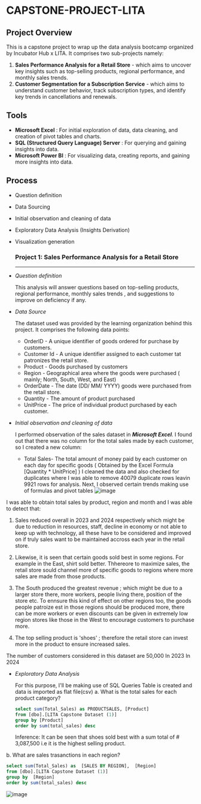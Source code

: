 # CAPSTONE-PROJECT-LITA

## Project Overview

This is a capstone project to wrap up the data analysis bootcamp organized by Incubator Hub x LITA. It comprises two sub-projects namely:

1. **Sales Performance Analysis for a Retail Store** - which aims to uncover key insights such as top-selling products, regional
performance, and monthly sales trends.
2. **Customer Segmentation for a Subscription Service** - which aims to  understand customer behavior, track subscription types,
and identify key trends in cancellations and renewals.

## Tools

* **Microsoft Excel** : For initial exploration of data, data cleaning, and creation of pivot tables and charts.
* **SQL (Structured Query Language) Server** : For querying and gaining insights into data.
* **Microsoft Power BI** : For visualizing data, creating reports, and gaining more insights into data.

## Process

- Question definition 
- Data Sourcing
- Initial observation and cleaning of data
- Exploratory Data Analysis (Insights Derivation)
- Visualization generation
  
  ### Project 1: Sales Performance Analysis for a Retail Store
  ------
* *Question definition*
  
  This analysis will answer questions based on top-selling products, regional performance, monthly sales trends , and suggestions to improve on deficiency if any.

* *Data Source*

  The dataset used was provided by the learning organization behind this project. It comprises the following data points:
     - OrderID - A unique identifier of goods ordered for purchase by customers.
     - Customer Id - A unique identifier assigned to each customer tat patronizes the retail store. 
     - Product - Goods purchased by customers
     - Region - Geographical area where the goods were purchased ( mainly; North, South, West, and East)
     - OrderDate - The date (DD/ MM/ YYYY) goods were purchased from the retail store.
     - Quantity - The amount of product purchased
     - UnitPrice - The price of individual product purchased by each customer.
* *Initial observation and cleaning of data*

  I performed observation of the sales dataset in ***Microsoft Excel***. I found out that there was no column for the total sales made by each customer, so I created a new column:
     - Total Sales- The total amount of money paid by each customer on each day for specific goods ( Obtained by the Excel Formula [Quantity * UnitPrice] )
  I cleaned the data and also checked for duplicates where I was able to remove 40079 duplicate rows leavin 9921 rows for analysis. 
  Next, I observed certain trends making use of formulas and pivot tables
![image](https://github.com/user-attachments/assets/25095c77-7a25-4252-bbab-b3e9719ac6e7)
 
I was able to obtain total sales by product, region and month and I was able to detect that:

   1. Sales reduced overall in 2023 and 2024 respectively which might be due to reduction in resources, staff, decline in economy or not able to keep up with technology, all these have to be considered and improved on if truly sales want to be maintained accross each year in the retail store.  

   2. Likewise, it is seen that certain goods sold best in some regions. For example in the East, shirt sold better. Thhereore to maximize sales, the retail store sould channel more of specific goods to regions where more sales are made from those products.
    
   3. The South produced the greatest revenue ; which might be due to a larger store there, more workers, people living there, position of the store etc. To ennsure this kind of effect on other regions too, the goods people patroize est in those regions should be produced more, there can be more workers or even discounts can be given in extremely low region stores like those in the West to encourage customers to purchase more. 
    
   4. The top selling product is 'shoes' ; therefore the retail store can invest more in the product to ensure increased sales.

 The number of customers considered in this dataset are 50,000
 In 2023
 In 2024

 * *Exploratory Data Analysis*

   For this purpose, I'll be making use of SQL Queries
   Table is created and data is imported as flat file(csv)
a. What is the total sales for each product category?
   ``` SQL
   select sum(Total_Sales) as PRODUCTSALES, [Product]
   from [dbo].[LITA Capstone Dataset (1)]
   group by [Product]
   order by sum(total_sales) desc
   ```
   
   Inference: It can be seen that shoes sold best with a sum total of # 3,087,500 i.e it is the highest selling product.

b. What are sales trasanctions in each region?
   ``` SQL
   select sum(Total_Sales) as  [SALES BY REGION],  [Region]
   from [dbo].[LITA Capstone Dataset (1)]
   group by  [Region]
   order by sum(total_sales) desc
   ```

   
 ![image](https://github.com/user-attachments/assets/a06d6b1b-ca63-4905-a379-6b1cfcd44b62)


 


  
 
